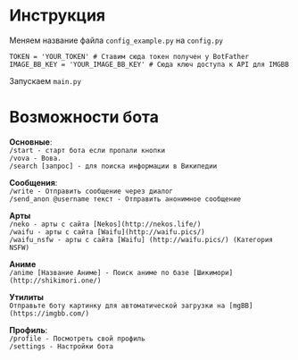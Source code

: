 # Инструкция

Меняем название файла `config_example.py` на `config.py`
```Config
TOKEN = 'YOUR_TOKEN' # Ставим сюда токен получен у BotFather
IMAGE_BB_KEY = 'YOUR_IMAGE_BB_KEY' # Сюда ключ доступа к API для IMGBB
```
Запускаем `main.py`

# Возможности бота

**Основные**:  
`/start - старт бота если пропали кнопки`  
`/vova - Вова.`  
`/search [запрос] - для поиска информации в Википедии`  


**Сообщения**:  
`/write - Отправить сообщение через диалог`    
`/send_anon @username текст - Отправить анонимное сообщение`  

**Арты**  
`/neko - арты с сайта [Nekos](http://nekos.life/)`  
`/waifu - арты с сайта [Waifu](http://waifu.pics/)`  
`/waifu_nsfw - арты с сайта [Waifu] (http://waifu.pics/) (Категория NSFW)`  

**Аниме**  
`/anime [Название Аниме] - Поиск аниме по базе [Шикимори](http://shikimori.one/)`  

**Утилиты**  
`Отправьте боту картинку для автоматической загрузки на [mgBB](https://imgbb.com/)`  

**Профиль**:  
`/profile - Посмотреть свой профиль`  
`/settings - Настройки бота`  
